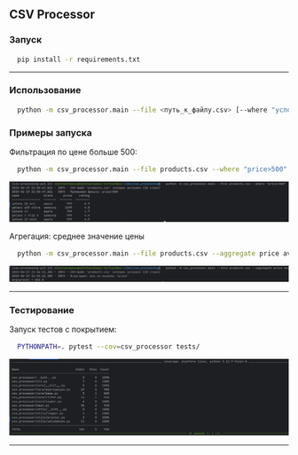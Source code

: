 ## CSV Processor

### Запуск
```bash
  pip install -r requirements.txt
```
---

### Использование
```bash
  python -m csv_processor.main --file <путь_к_файлу.csv> [--where "условие"] [--aggregate колонка операция]
```
### Примеры запуска

Фильтрация по цене больше 500:
```bash
  python -m csv_processor.main --file products.csv --where "price>500"
```
![Картинка](screens/price.png)

Агрегация: среднее значение цены
```bash
  python -m csv_processor.main --file products.csv --aggregate price avg
```
![Картинка](screens/aggregation_price.png)

---

### Тестирование

Запуск тестов с покрытием:
```bash
  PYTHONPATH=. pytest --cov=csv_processor tests/
```
![Картинка](screens/tests_coverage.png)

---